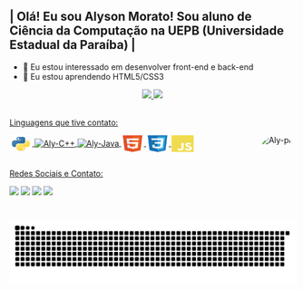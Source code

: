 ## | Olá! Eu sou Alyson Morato! Sou aluno de Ciência da Computação na UEPB (Universidade Estadual da Paraíba) |
- 👀 Eu estou interessado em desenvolver front-end e back-end
- 🌱 Eu estou aprendendo HTML5/CSS3

<div align="center">
  <a href="https://github.com/aly50n">
  <img height="180em" src="https://github-readme-stats.vercel.app/api?username=aly50n&show_icons=true&theme=maroongold&include_all_commits=true&count_private=true"/>
  <img height="180em" src="https://github-readme-stats.vercel.app/api/top-langs/?username=aly50n&layout=compact&langs_count=7&theme=maroongold"/>
</div>
<div style="display: inline_block"><br>
  <p>Linguagens que tive contato:</p>
  <img align="center" alt="Aly-Python" height="30" width="40" src="https://raw.githubusercontent.com/devicons/devicon/master/icons/python/python-original.svg">
  <img align="center" alt="Aly-C++" height="30" width="40" src="https://cdn.jsdelivr.net/gh/devicons/devicon/icons/cplusplus/cplusplus-plain.svg"">
  <img align="center" alt="Aly-Java" height="30" width="40" src="https://cdn.jsdelivr.net/gh/devicons/devicon/icons/java/java-plain-wordmark.svg">
  <img align="center" alt="Aly-HTML" height="30" width="40" src="https://raw.githubusercontent.com/devicons/devicon/master/icons/html5/html5-original.svg">
  <img align="center" alt="Aly-CSS" height="30" width="40" src="https://raw.githubusercontent.com/devicons/devicon/master/icons/css3/css3-original.svg">
  <img align="center" alt="Aly-Js" height="30" width="40" src="https://raw.githubusercontent.com/devicons/devicon/master/icons/javascript/javascript-plain.svg">
  <img align="right" alt="Aly-pic" height="150" style="border-radius:50px;" src="https://media.discordapp.net/attachments/824800131533635604/917952826410410024/unnamed.png">
  
</div>
  
  ##
 
<div> 
 <p>Redes Sociais e Contato: </p>
 <a href="https://www.instagram.com/aly50nn/" target="_blank"><img src="https://img.shields.io/badge/-Instagram-%23E4405F?style=for-the-badge&logo=instagram&logoColor=white" target="_blank"></a>
 <a href="https://discord.gg/BnTfbDqJTY" target="_blank"><img src="https://img.shields.io/badge/Discord-7289DA?style=for-the-badge&logo=discord&logoColor=white" target="_blank"></a> 
 <a href="https://www.linkedin.com/in/alyson-morato-550216116" target="_blank"><img src="https://img.shields.io/badge/-LinkedIn-%230077B5?style=for-the-badge&logo=linkedin&logoColor=white" target="_blank"></a> 
 <a href = "mailto:alysonmorato.dev@gmail.com"><img src="https://img.shields.io/badge/-Gmail-%23333?style=for-the-badge&logo=gmail&logoColor=white" target="_blank"></a>
 
  ![Snake animation](https://github.com/aly50n/aly50n/blob/output/github-contribution-grid-snake.svg)
 
</div>
